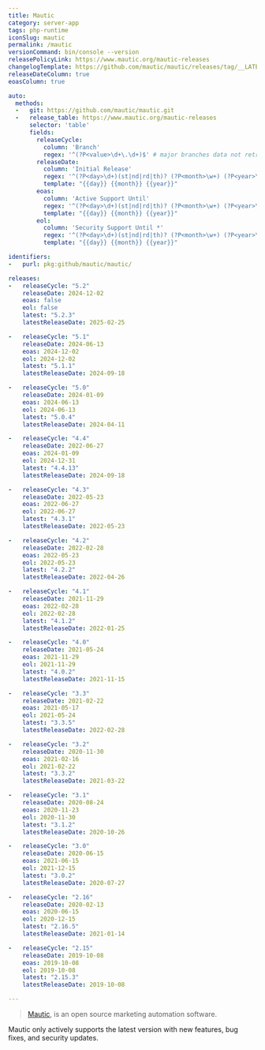 ```yaml
---
title: Mautic
category: server-app
tags: php-runtime
iconSlug: mautic
permalink: /mautic
versionCommand: bin/console --version
releasePolicyLink: https://www.mautic.org/mautic-releases
changelogTemplate: https://github.com/mautic/mautic/releases/tag/__LATEST__
releaseDateColumn: true
eoasColumn: true

auto:
  methods:
  -   git: https://github.com/mautic/mautic.git
  -   release_table: https://www.mautic.org/mautic-releases
      selector: 'table'
      fields:
        releaseCycle:
          column: 'Branch'
          regex: '^(?P<value>\d+\.\d+)$' # major branches data not retrieved
        releaseDate:
          column: 'Initial Release'
          regex: '^(?P<day>\d+)(st|nd|rd|th)? (?P<month>\w+) (?P<year>\d{4})$'
          template: "{{day}} {{month}} {{year}}"
        eoas:
          column: 'Active Support Until'
          regex: '^(?P<day>\d+)(st|nd|rd|th)? (?P<month>\w+) (?P<year>\d{4})$'
          template: "{{day}} {{month}} {{year}}"
        eol:
          column: 'Security Support Until *'
          regex: '^(?P<day>\d+)(st|nd|rd|th)? (?P<month>\w+) (?P<year>\d{4})$'
          template: "{{day}} {{month}} {{year}}"

identifiers:
-   purl: pkg:github/mautic/mautic/

releases:
-   releaseCycle: "5.2"
    releaseDate: 2024-12-02
    eoas: false
    eol: false
    latest: "5.2.3"
    latestReleaseDate: 2025-02-25

-   releaseCycle: "5.1"
    releaseDate: 2024-06-13
    eoas: 2024-12-02
    eol: 2024-12-02
    latest: "5.1.1"
    latestReleaseDate: 2024-09-18

-   releaseCycle: "5.0"
    releaseDate: 2024-01-09
    eoas: 2024-06-13
    eol: 2024-06-13
    latest: "5.0.4"
    latestReleaseDate: 2024-04-11

-   releaseCycle: "4.4"
    releaseDate: 2022-06-27
    eoas: 2024-01-09
    eol: 2024-12-31
    latest: "4.4.13"
    latestReleaseDate: 2024-09-18

-   releaseCycle: "4.3"
    releaseDate: 2022-05-23
    eoas: 2022-06-27
    eol: 2022-06-27
    latest: "4.3.1"
    latestReleaseDate: 2022-05-23

-   releaseCycle: "4.2"
    releaseDate: 2022-02-28
    eoas: 2022-05-23
    eol: 2022-05-23
    latest: "4.2.2"
    latestReleaseDate: 2022-04-26

-   releaseCycle: "4.1"
    releaseDate: 2021-11-29
    eoas: 2022-02-28
    eol: 2022-02-28
    latest: "4.1.2"
    latestReleaseDate: 2022-01-25

-   releaseCycle: "4.0"
    releaseDate: 2021-05-24
    eoas: 2021-11-29
    eol: 2021-11-29
    latest: "4.0.2"
    latestReleaseDate: 2021-11-15

-   releaseCycle: "3.3"
    releaseDate: 2021-02-22
    eoas: 2021-05-17
    eol: 2021-05-24
    latest: "3.3.5"
    latestReleaseDate: 2022-02-28

-   releaseCycle: "3.2"
    releaseDate: 2020-11-30
    eoas: 2021-02-16
    eol: 2021-02-22
    latest: "3.3.2"
    latestReleaseDate: 2021-03-22

-   releaseCycle: "3.1"
    releaseDate: 2020-08-24
    eoas: 2020-11-23
    eol: 2020-11-30
    latest: "3.1.2"
    latestReleaseDate: 2020-10-26

-   releaseCycle: "3.0"
    releaseDate: 2020-06-15
    eoas: 2021-06-15
    eol: 2021-12-15
    latest: "3.0.2"
    latestReleaseDate: 2020-07-27

-   releaseCycle: "2.16"
    releaseDate: 2020-02-13
    eoas: 2020-06-15
    eol: 2020-12-15
    latest: "2.16.5"
    latestReleaseDate: 2021-01-14

-   releaseCycle: "2.15"
    releaseDate: 2019-10-08
    eoas: 2019-10-08
    eol: 2019-10-08
    latest: "2.15.3"
    latestReleaseDate: 2019-10-08

---
```


> [Mautic](https://www.mautic.org/), is an open source marketing automation software.

Mautic only actively supports the latest version with new features, bug fixes, and security updates.
